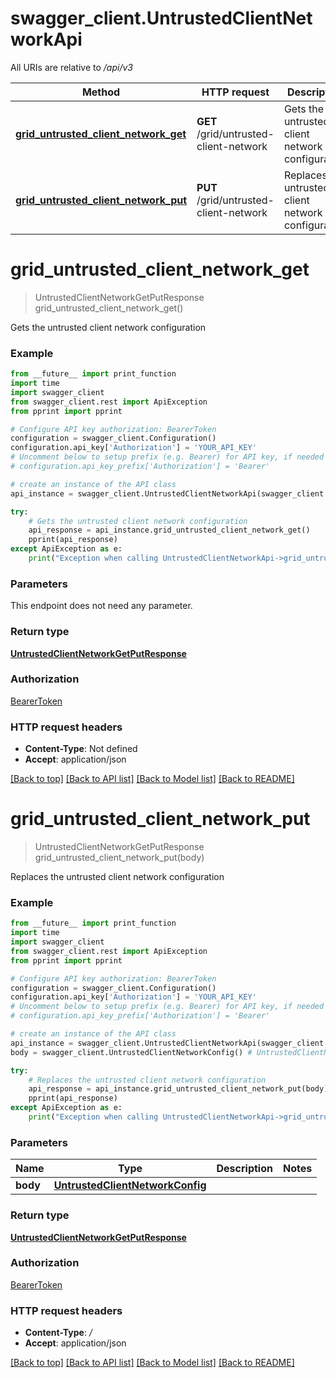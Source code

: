 # swagger_client.UntrustedClientNetworkApi

All URIs are relative to */api/v3*

Method | HTTP request | Description
------------- | ------------- | -------------
[**grid_untrusted_client_network_get**](UntrustedClientNetworkApi.md#grid_untrusted_client_network_get) | **GET** /grid/untrusted-client-network | Gets the untrusted client network configuration
[**grid_untrusted_client_network_put**](UntrustedClientNetworkApi.md#grid_untrusted_client_network_put) | **PUT** /grid/untrusted-client-network | Replaces the untrusted client network configuration

# **grid_untrusted_client_network_get**
> UntrustedClientNetworkGetPutResponse grid_untrusted_client_network_get()

Gets the untrusted client network configuration

### Example
```python
from __future__ import print_function
import time
import swagger_client
from swagger_client.rest import ApiException
from pprint import pprint

# Configure API key authorization: BearerToken
configuration = swagger_client.Configuration()
configuration.api_key['Authorization'] = 'YOUR_API_KEY'
# Uncomment below to setup prefix (e.g. Bearer) for API key, if needed
# configuration.api_key_prefix['Authorization'] = 'Bearer'

# create an instance of the API class
api_instance = swagger_client.UntrustedClientNetworkApi(swagger_client.ApiClient(configuration))

try:
    # Gets the untrusted client network configuration
    api_response = api_instance.grid_untrusted_client_network_get()
    pprint(api_response)
except ApiException as e:
    print("Exception when calling UntrustedClientNetworkApi->grid_untrusted_client_network_get: %s\n" % e)
```

### Parameters
This endpoint does not need any parameter.

### Return type

[**UntrustedClientNetworkGetPutResponse**](UntrustedClientNetworkGetPutResponse.md)

### Authorization

[BearerToken](../README.md#BearerToken)

### HTTP request headers

 - **Content-Type**: Not defined
 - **Accept**: application/json

[[Back to top]](#) [[Back to API list]](../README.md#documentation-for-api-endpoints) [[Back to Model list]](../README.md#documentation-for-models) [[Back to README]](../README.md)

# **grid_untrusted_client_network_put**
> UntrustedClientNetworkGetPutResponse grid_untrusted_client_network_put(body)

Replaces the untrusted client network configuration

### Example
```python
from __future__ import print_function
import time
import swagger_client
from swagger_client.rest import ApiException
from pprint import pprint

# Configure API key authorization: BearerToken
configuration = swagger_client.Configuration()
configuration.api_key['Authorization'] = 'YOUR_API_KEY'
# Uncomment below to setup prefix (e.g. Bearer) for API key, if needed
# configuration.api_key_prefix['Authorization'] = 'Bearer'

# create an instance of the API class
api_instance = swagger_client.UntrustedClientNetworkApi(swagger_client.ApiClient(configuration))
body = swagger_client.UntrustedClientNetworkConfig() # UntrustedClientNetworkConfig | 

try:
    # Replaces the untrusted client network configuration
    api_response = api_instance.grid_untrusted_client_network_put(body)
    pprint(api_response)
except ApiException as e:
    print("Exception when calling UntrustedClientNetworkApi->grid_untrusted_client_network_put: %s\n" % e)
```

### Parameters

Name | Type | Description  | Notes
------------- | ------------- | ------------- | -------------
 **body** | [**UntrustedClientNetworkConfig**](UntrustedClientNetworkConfig.md)|  | 

### Return type

[**UntrustedClientNetworkGetPutResponse**](UntrustedClientNetworkGetPutResponse.md)

### Authorization

[BearerToken](../README.md#BearerToken)

### HTTP request headers

 - **Content-Type**: */*
 - **Accept**: application/json

[[Back to top]](#) [[Back to API list]](../README.md#documentation-for-api-endpoints) [[Back to Model list]](../README.md#documentation-for-models) [[Back to README]](../README.md)

